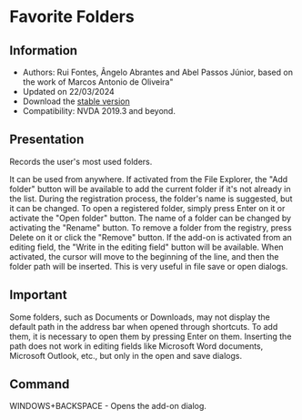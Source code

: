 # Favorite Folders


## Information
* Authors: Rui Fontes, Ângelo Abrantes and Abel Passos Júnior, based on the work of Marcos Antonio de Oliveira"
* Updated on 22/03/2024
* Download the [stable version][1]
* Compatibility: NVDA 2019.3 and beyond.


## Presentation
Records the user's most used folders.

It can be used from anywhere.
If activated from the File Explorer, the "Add folder" button will be available to add the current folder if it's not already in the list.
During the registration process, the folder's name is suggested, but it can be changed.
To open a registered folder, simply press Enter on it or activate the "Open folder" button.
The name of a folder can be changed by activating the "Rename" button.
To remove a folder from the registry, press Delete on it or click the "Remove" button.
If the add-on is activated from an editing field, the "Write in the editing field" button will be available.
When activated, the cursor will move to the beginning of the line, and then the folder path will be inserted.
This is very useful in file save or open dialogs.


## Important
Some folders, such as Documents or Downloads, may not display the default path in the address bar when opened through shortcuts.
To add them, it is necessary to open them by pressing Enter on them.
Inserting the path does not work in editing fields like Microsoft Word documents, Microsoft Outlook, etc., but only in the open and save dialogs.


## Command
WINDOWS+BACKSPACE - Opens the add-on dialog.

[1]: https://github.com/ruifontes/favoriteFolders/releases/download/2025.08.03/favoriteFolders-2025.08.03.nvda-addon
